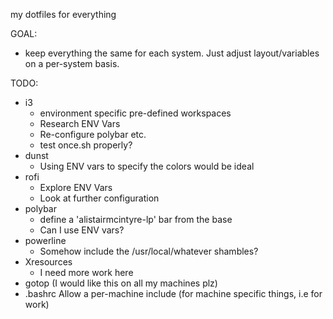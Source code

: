 my dotfiles for everything

GOAL:
  - keep everything the same for each system. Just adjust layout/variables on a per-system basis.

TODO:
 - i3
    - environment specific pre-defined workspaces
    - Research ENV Vars
    - Re-configure polybar etc.
    - test once.sh properly?
 - dunst
    - Using ENV vars to specify the colors would be ideal
 - rofi
    - Explore ENV Vars
    - Look at further configuration
 - polybar
    - define a 'alistairmcintyre-lp' bar from the base
    - Can I use ENV vars?
 - powerline
    - Somehow include the /usr/local/whatever shambles?
 - Xresources
    - I need more work here
 - gotop (I would like this on all my machines plz)
 - .bashrc
   Allow a per-machine include (for machine specific things, i.e for work)
